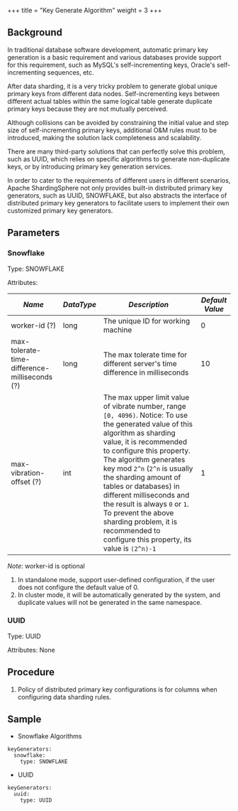 +++
title = "Key Generate Algorithm"
weight = 3
+++

## Background

In traditional database software development, automatic primary key generation is a basic requirement and various databases provide support for this requirement, such as MySQL's self-incrementing keys, Oracle's self-incrementing sequences, etc. 

After data sharding, it is a very tricky problem to generate global unique primary keys from different data nodes. Self-incrementing keys between different actual tables within the same logical table generate duplicate primary keys because they are not mutually perceived. 

Although collisions can be avoided by constraining the initial value and step size of self-incrementing primary keys, additional O&M rules must to be introduced, making the solution lack completeness and scalability. 

There are many third-party solutions that can perfectly solve this problem, such as UUID, which relies on specific algorithms to generate non-duplicate keys, or by introducing primary key generation services. 

In order to cater to the requirements of different users in different scenarios, Apache ShardingSphere not only provides built-in distributed primary key generators, such as UUID, SNOWFLAKE, but also abstracts the interface of distributed primary key generators to facilitate users to implement their own customized primary key generators. 

## Parameters

### Snowflake

Type: SNOWFLAKE

Attributes:

| *Name*                                        | *DataType* | *Description*                                                                                                                                                                                                                                                                                                                                                                                                                                                        | *Default Value* |
|-----------------------------------------------|------------|----------------------------------------------------------------------------------------------------------------------------------------------------------------------------------------------------------------------------------------------------------------------------------------------------------------------------------------------------------------------------------------------------------------------------------------------------------------------|-----------------|
| worker-id (?)                                 | long       | The unique ID for working machine                                                                                                                                                                                                                                                                                                                                                                                                                                    | 0               |
| max-tolerate-time-difference-milliseconds (?) | long       | The max tolerate time for different server's time difference in milliseconds                                                                                                                                                                                                                                                                                                                                                                                         | 10              |
| max-vibration-offset (?)                      | int        | The max upper limit value of vibrate number, range `[0, 4096)`. Notice: To use the generated value of this algorithm as sharding value, it is recommended to configure this property. The algorithm generates key mod `2^n` (`2^n` is usually the sharding amount of tables or databases) in different milliseconds and the result is always `0` or `1`. To prevent the above sharding problem, it is recommended to configure this property, its value is `(2^n)-1` | 1               |

*Note*: worker-id is optional
1. In standalone mode, support user-defined configuration, if the user does not configure the default value of 0.
2. In cluster mode, it will be automatically generated by the system, and duplicate values will not be generated in the same namespace.

### UUID

Type: UUID

Attributes: None

## Procedure

1. Policy of distributed primary key configurations is for columns when configuring data sharding rules.

## Sample

- Snowflake Algorithms

```PlainText
keyGenerators:
  snowflake:
    type: SNOWFLAKE
```

- UUID

```PlainText
keyGenerators:
  uuid:
    type: UUID
```